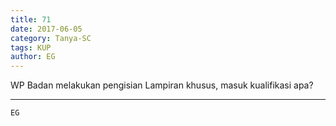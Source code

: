 ```yaml
---
title: 71
date: 2017-06-05
category: Tanya-SC
tags: KUP
author: EG
---
```


WP Badan melakukan pengisian Lampiran khusus, masuk kualifikasi apa?

---



`EG`
